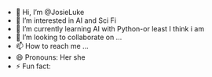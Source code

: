 - 👋 Hi, I’m @JosieLuke
- 👀 I’m interested in AI and Sci Fi
- 🌱 I’m currently learning AI with Python-or least I think i am
- 💞️ I’m looking to collaborate on ...
- 📫 How to reach me ...
- 😄 Pronouns: Her she
- ⚡ Fun fact: 

<!---
JosieLuke/JosieLuke is a ✨ special ✨ repository because its `README.md` (this file) appears on your GitHub profile.
You can click the Preview link to take a look at your changes.
--->
